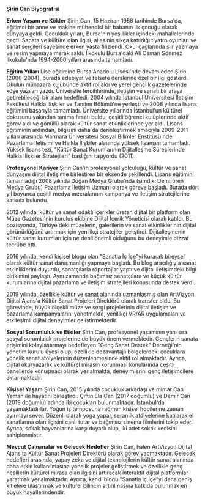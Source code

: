 **Şirin Can Biyografisi**

**Erken Yaşam ve Kökler**
Şirin Can, 15 Haziran 1988 tarihinde Bursa'da, eğitimci bir anne ve makine mühendisi bir babanın ilk çocuğu olarak dünyaya geldi. Çocukluk yılları, Bursa'nın yeşillikler içindeki mahallelerinde geçti. Sanata ve kültüre olan ilgisi, ailesinin sıkça katıldığı tiyatro oyunları ve sanat sergileri sayesinde erken yaşta filizlendi. Okul çağlarında şiir yazmaya ve resim yapmaya merak saldı. İlkokulu Bursa'daki Ali Osman Sönmez İlkokulu'nda 1994-2000 yılları arasında tamamladı.

**Eğitim Yılları**
Lise eğitimine Bursa Anadolu Lisesi'nde devam eden Şirin (2000-2004), burada edebiyat ve felsefe derslerine özel bir ilgi gösterdi. Okulun münazara kulübünde aktif rol aldı ve yerel gençlik gazetelerinde köşe yazıları yazdı. Üniversite tercihlerinde, iletişim ve sanatı bir araya getirebileceği bir alanı hedefledi. 2004 yılında İstanbul Üniversitesi İletişim Fakültesi Halkla İlişkiler ve Tanıtım Bölümü'ne yerleşti ve 2008 yılında lisans eğitimini başarıyla tamamladı. Üniversite yıllarında İstanbul'un kültürel dokusunu yakından tanıma fırsatı buldu, çeşitli öğrenci kulüplerinde aktif görev aldı ve gönüllü olarak kültür sanat etkinliklerinde yer aldı. Lisans eğitiminin ardından, bilgisini daha da derinleştirmek amacıyla 2009-2011 yılları arasında Marmara Üniversitesi Sosyal Bilimler Enstitüsü'nde Pazarlama İletişimi ve Halkla İlişkiler alanında yüksek lisansını tamamladı. Yüksek lisans tezi, "Kültür Sanat Kurumlarının Dijitalleşme Süreçlerinde Halkla İlişkiler Stratejileri" başlığını taşıyordu (2011).

**Profesyonel Kariyer**
Şirin Can'ın profesyonel yolculuğu, kültür ve sanat dünyasını dijital iletişimle birleştiren bir eksende şekillendi. Lisans eğitimini tamamladığı 2008 yılında Doğan Medya Grubu'nda (şimdiki Demirören Medya Grubu) Pazarlama İletişim Uzmanı olarak göreve başladı. Burada dört yıl boyunca çeşitli medya mecralarının kampanya ve iletişim stratejilerine katkıda bulundu.

2012 yılında, kültür ve sanat odaklı içerikler üreten dijital bir platform olan Müze Gazetesi'nin kuruluş ekibine Dijital İçerik Yöneticisi olarak katıldı. Bu pozisyonda, Türkiye'deki müzelerin, galerilerin ve sanat etkinliklerinin dijital görünürlüğünü artırmak için yenilikçi stratejiler geliştirdi. Dijitalleşmenin kültür sanat kurumları için ne denli önemli olduğunu bu deneyimle bizzat tecrübe etti.

2016 yılında, kendi kişisel blogu olan "Sanatla İç İçe"yi kurarak bireysel olarak kültür sanat danışmanlığı yapmaya başladı. Bu blog aracılığıyla sanat etkinliklerini duyurdu, sanatçılarla röportajlar yaptı ve dijital iletişimdeki bilgi birikimini paylaştı. Aynı zamanda bağımsız sanatçılara ve küçük kültür kurumlarına dijital pazarlama ve iletişim stratejileri konusunda destek verdi.

2019 yılında, özellikle kültür ve sanat alanında uzmanlaşmış olan ArtVizyon Dijital Ajans'a Kültür Sanat Projeleri Direktörü olarak transfer oldu. Bu görevinde, büyük ölçekli müze ve sergi projelerinin dijital iletişim ve pazarlama kampanyalarını yönetmekte, yenilikçi VR/AR uygulamaları ve etkileşimli dijital deneyimler geliştirmektedir.

**Sosyal Sorumluluk ve Etkiler**
Şirin Can, profesyonel yaşamının yanı sıra sosyal sorumluluk projelerine de büyük önem vermektedir. Gençlerin sanata erişimini kolaylaştırmayı hedefleyen "Genç Sanat Destek" Derneği'nin yönetim kurulu üyesi olup, özellikle dezavantajlı bölgelerdeki çocuklara yönelik sanat atölyelerinin düzenlenmesinde aktif rol almaktadır. Ayrıca, dijital okuryazarlık ve kültürel mirasın korunması konularında çeşitli panellerde konuşmacı olarak yer almakta, deneyimlerini genç iletişimcilere aktarmaktadır.

**Kişisel Yaşam**
Şirin Can, 2015 yılında çocukluk arkadaşı ve mimar Can Yaman ile hayatını birleştirdi. Çiftin Ela Can (2017 doğumlu) ve Demir Can (2019 doğumlu) adında iki çocukları bulunmaktadır. İstanbul'da yaşamaktadırlar. Yoğun iş temposuna rağmen kişisel hobilerine zaman ayırmayı sever. Düzenli olarak yoga yapar, seramik atölyelerine katılarak el sanatlarına olan ilgisini canlı tutar ve bağımsız sinema filmlerini takip eder. Ayrıca, sokak hayvanlarına karşı duyarlı olup, iki adet sokak kedisini sahiplenmiştir.

**Mevcut Çalışmalar ve Gelecek Hedefler**
Şirin Can, halen ArtVizyon Dijital Ajans'ta Kültür Sanat Projeleri Direktörü olarak görev yapmaktadır. Gelecek hedefleri arasında, yapay zeka ve dijital teknolojilerin kültür sanat alanında daha etkin kullanılmasına yönelik projeler geliştirmek ve özellikle genç nesillerin kültürel mirasa olan ilgisini artıracak interaktif dijital platformlar yaratmak yer almaktadır. Ayrıca, kendi blogu "Sanatla İç İçe"yi daha geniş kitlelere ulaştırmak ve kültürel bilincin artırılmasına katkıda bulunmak en büyük hayallerindendir.